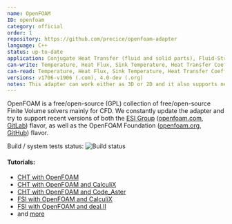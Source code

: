 ```yaml
---
name: OpenFOAM
ID: openfoam
category: official
order: 1
repository: https://github.com/precice/openfoam-adapter
language: C++
status: up-to-date
application: Conjugate Heat Transfer (fluid and solid parts), Fluid-Structure Interaction (fluid part).
can-write: Temperature, Heat Flux, Sink Temperature, Heat Transfer Coefficient, Force
can-read: Temperature, Heat Flux, Sink Temperature, Heat Transfer Coefficient, Displacement
versions: v1706-v1906 (.com), 4.0-dev (.org)
notes: This adapter can work either as 3D or 2D and it also supports nearest-projection mapping.
---
```


OpenFOAM is a free/open-source (GPL) collection of free/open-source Finite Volume solvers mainly for CFD.
We constantly update the adapter and try to support recent versions of both the [ESI Group](https://www.esi-group.com/) ([openfoam.com](https://www.openfoam.com/), [GitLab](https://develop.openfoam.com/)) flavor, as well as the OpenFOAM Foundation ([openfoam.org](https://openfoam.org/), [GitHub](https://github.com/OpenFOAM)) flavor.

Build / system tests status: <a style="text-decoration: none" href="https://travis-ci.org/precice/openfoam-adapter" target="_blank"><img src="https://travis-ci.org/precice/openfoam-adapter.svg?branch=master" alt="Build status"></a>

#### Tutorials:
  * [CHT with OpenFOAM](https://github.com/precice/openfoam-adapter/wiki/Tutorial-for-CHT:-Flow-over-a-heated-plate)
  * [CHT with OpenFOAM and CalculiX](https://github.com/precice/precice/wiki/Tutorial-for-CHT-with-OpenFOAM-and-CalculiX)
  * [CHT with OpenFOAM and Code_Aster](https://github.com/precice/code_aster-adapter/wiki/Flow-over-plate-Code_Aster-Tutorial)
  * [FSI with OpenFOAM and CalculiX](https://github.com/precice/precice/wiki/Tutorial-for-FSI-with-OpenFOAM-and-CalculiX)
  * [FSI with OpenFOAM and deal.II](https://github.com/precice/precice/wiki/Tutorial-for-FSI-with-deal.II-and-OpenFOAM)
  * and [more](https://github.com/precice/openfoam-adapter/wiki)
